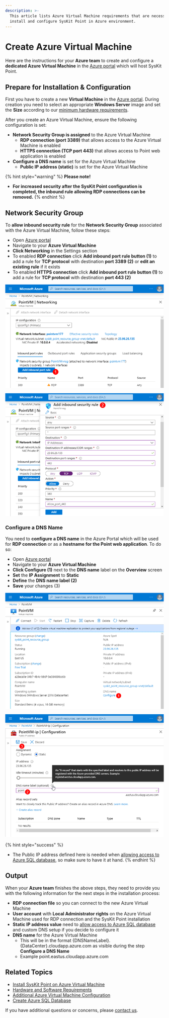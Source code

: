 ```yaml
---
description: >-
  This article lists Azure Virtual Machine requirements that are necessary to
  install and configure SysKit Point in Azure environment.
---
```


# Create Azure Virtual Machine

Here are the instructions for your **Azure team** to create and configure a **dedicated Azure Virtual Machine** in the [Azure portal](https://portal.azure.com) which will host SysKit Point.

## Prepare for Installation & Configuration

First you have to create a new **Virtual Machine** in the [Azure portal](https://portal.azure.com). During creation you need to select an appropriate **Windows Server** image and set the **Size** according to our [minimum hardware requirements](hardware-software-requirements.md#azure-virtual-machine-requirements).

After you create an Azure Virtual Machine, ensure the following configuration is set:

* **Network Security Group is assigned** to the Azure Virtual Machine
  * **RDP connection \(port 3389\)** that allows access to the Azure Virtual Machine is enabled
  * **HTTPS connection \(TCP port 443\)** that allows access to Point web application is enabled
* **Configure a DNS name** is set for the Azure Virtual Machine
  * **Public IP address \(static\)** is set for the Azure Virtual Machine

{% hint style="warning" %}
**Please note!**

* **For increased security after the SysKit Point configuration is completed, the inbound rule allowing RDP connections can be removed.**
{% endhint %}

## Network Security Group

To **allow inbound security rule** for the **Network Security Group** associated with the Azure Virtual Machine, follow these steps:

* Open [Azure portal](https://portal.azure.com)
* Navigate to your **Azure Virtual Machine** 
* **Click Networking** in the Settings section
* To enabled **RDP connection** click **Add inbound port rule button \(1\)** to add a rule for **TCP protocol** with destination **port 3389 \(2\)** or **edit an existing rule** if it exists
* To enabled **HTTPS connection** click **Add inbound port rule button \(1\)** to add a rule for **TCP protocol** with destination **port 443 \(2\)**

![](../../.gitbook/assets/azure-vm_networking_01.png)

![Azure - Adding inbound port rule](../../.gitbook/assets/azure-vm_networking_02.png)

### Configure a DNS Name

You need to **configure a DNS name** in the Azure Portal which will be used for **RDP connection** or as a **hostname for the Point web application**. To do so:

* Open [Azure portal](https://portal.azure.com)
* Navigate to your **Azure Virtual Machine**
* **Click Configure \(1\)** next to the **DNS name** label on the **Overview** screen
* **Set** the **IP Assignment** to **Static** 
* **Define** the **DNS name label \(2\)**
* **Save** your changes \(3\)

![](../../.gitbook/assets/azure-vm_dns-name_01.png)

![Azure - DNS Name configuration](../../.gitbook/assets/azure-vm_dns-name_02.png)

{% hint style="success" %}
* The Public IP address defined here is needed when [allowing access to Azure SQL database](create-azure-sql-database.md#allowing-access-to-azure-sql-database), so make sure to have it at hand.
{% endhint %}

## Output

When your **Azure team** finishes the above steps, they need to provide you with the following information for the next steps in the installation process:

* **RDP connection file** so you can connect to the new Azure Virtual Machine 
* **User account** with **Local Administrator rights** on the Azure Virtual Machine used for RDP connection and the SysKit Point installation
* **Static IP address value** need to [allow access to Azure SQL database](create-azure-sql-database.md#allowing-access-to-azure-sql-database) and custom DNS setup if you decide to configure it
* **DNS name** for the Azure Virtual Machine 
  * This will be in the format {DNSNameLabel}.{DataCenter}.cloudapp.azure.com as visible during the step **Configure a DNS Name**
  * Example point.eastus.cloudapp.azure.com

## Related Topics

* [Install SysKit Point on Azure Virtual Machine](overview.md) 
* [Hardware and Software Requirements](hardware-software-requirements.md)
* [Additional Azure Virtual Machine Configuration](additional-vm-configuration.md)
* [Create Azure SQL Database](create-azure-sql-database.md)

If you have additional questions or concerns, please [contact us](https://www.syskit.com/contact-us/).

